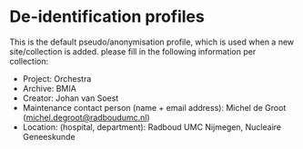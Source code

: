 De-identification profiles
==========

This is the default pseudo/anonymisation profile, which is used when a new site/collection is added.
please fill in the following information per collection:
- Project: Orchestra
- Archive: BMIA
- Creator: Johan van Soest
- Maintenance contact person (name + email address): Michel de Groot (michel.degroot@radboudumc.nl)
- Location: (hospital, department): Radboud UMC Nijmegen, Nucleaire Geneeskunde